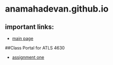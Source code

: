 # anamahadevan.github.io




## important links:
* [main page](anamahadevan.me)


##Class Portal for ATLS 4630
* [assignment one](anamahadevan.me/atlas4630/assignment1)

